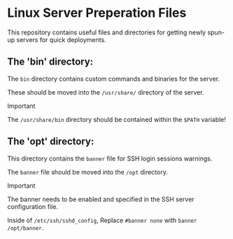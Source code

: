 # Linux Server Preperation Files

This repository contains useful files and directories for getting newly spun-up servers for quick deployments.

## The 'bin' directory:

The `bin` directory contains custom commands and binaries for the server.

These should be moved into the `/usr/share/` directory of the server.

> [!IMPORTANT]
> The `/usr/share/bin` directory should be contained within the `$PATH` variable!

## The 'opt' directory:

This directory contains the `banner` file for SSH login sessions warnings.

The `banner` file should be moved into the `/opt` directory.

> [!IMPORTANT]
> The banner needs to be enabled and specified in the SSH server configuration file.
>
> Inside of `/etc/ssh/sshd_config`, Replace `#banner none` with `banner /opt/banner`.
